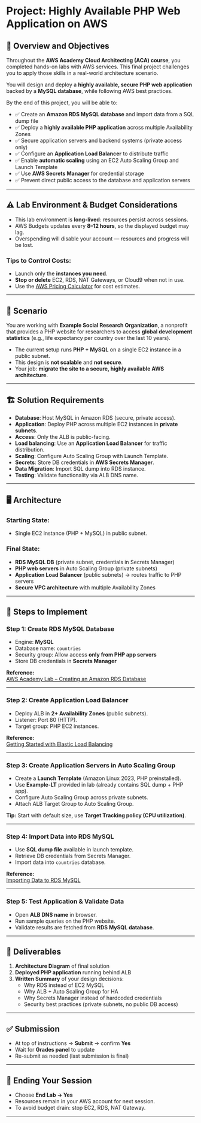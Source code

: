 # Project: Highly Available PHP Web Application on AWS

## 📌 Overview and Objectives
Throughout the **AWS Academy Cloud Architecting (ACA) course**, you completed hands-on labs with AWS services. This final project challenges you to apply those skills in a real-world architecture scenario.

You will design and deploy a **highly available, secure PHP web application** backed by a **MySQL database**, while following AWS best practices.

By the end of this project, you will be able to:

- ✅ Create an **Amazon RDS MySQL database** and import data from a SQL dump file  
- ✅ Deploy a **highly available PHP application** across multiple Availability Zones  
- ✅ Secure application servers and backend systems (private access only)  
- ✅ Configure an **Application Load Balancer** to distribute traffic  
- ✅ Enable **automatic scaling** using an EC2 Auto Scaling Group and Launch Template  
- ✅ Use **AWS Secrets Manager** for credential storage  
- ✅ Prevent direct public access to the database and application servers  

---

## ⚠️ Lab Environment & Budget Considerations
- This lab environment is **long-lived**: resources persist across sessions.  
- AWS Budgets updates every **8–12 hours**, so the displayed budget may lag.  
- Overspending will disable your account — resources and progress will be lost.  

### Tips to Control Costs:
- Launch only the **instances you need**.  
- **Stop or delete** EC2, RDS, NAT Gateways, or Cloud9 when not in use.  
- Use the [AWS Pricing Calculator](https://calculator.aws/) for cost estimates.  

---

## 📖 Scenario
You are working with **Example Social Research Organization**, a nonprofit that provides a PHP website for researchers to access **global development statistics** (e.g., life expectancy per country over the last 10 years).

- The current setup runs **PHP + MySQL** on a single EC2 instance in a public subnet.  
- This design is **not scalable** and **not secure**.  
- Your job: **migrate the site to a secure, highly available AWS architecture**.  

---

## 🏗️ Solution Requirements
- **Database**: Host MySQL in Amazon RDS (secure, private access).  
- **Application**: Deploy PHP across multiple EC2 instances in **private subnets**.  
- **Access**: Only the ALB is public-facing.  
- **Load balancing**: Use an **Application Load Balancer** for traffic distribution.  
- **Scaling**: Configure Auto Scaling Group with Launch Template.  
- **Secrets**: Store DB credentials in **AWS Secrets Manager**.  
- **Data Migration**: Import SQL dump into RDS instance.  
- **Testing**: Validate functionality via ALB DNS name.  

---

## 🖥️ Architecture
### Starting State:
- Single EC2 instance (PHP + MySQL) in public subnet.  

### Final State:
- **RDS MySQL DB** (private subnet, credentials in Secrets Manager)  
- **PHP web servers** in Auto Scaling Group (private subnets)  
- **Application Load Balancer** (public subnets) → routes traffic to PHP servers  
- **Secure VPC architecture** with multiple Availability Zones  

---

## 🔨 Steps to Implement

### Step 1: Create RDS MySQL Database
- Engine: **MySQL**  
- Database name: `countries`  
- Security group: Allow access **only from PHP app servers**  
- Store DB credentials in **Secrets Manager**  

**Reference:**  
[AWS Academy Lab – Creating an Amazon RDS Database](https://docs.aws.amazon.com/AmazonRDS/latest/UserGuide/USER_CreateDBInstance.html)

---

### Step 2: Create Application Load Balancer
- Deploy ALB in **2+ Availability Zones** (public subnets).  
- Listener: Port 80 (HTTP).  
- Target group: PHP EC2 instances.  

**Reference:**  
[Getting Started with Elastic Load Balancing](https://docs.aws.amazon.com/elasticloadbalancing/latest/application/application-load-balancers.html)

---

### Step 3: Create Application Servers in Auto Scaling Group
- Create a **Launch Template** (Amazon Linux 2023, PHP preinstalled).  
- Use **Example-LT** provided in lab (already contains SQL dump + PHP app).  
- Configure Auto Scaling Group across private subnets.  
- Attach ALB Target Group to Auto Scaling Group.  

**Tip:** Start with default size, use **Target Tracking policy (CPU utilization)**.  

---

### Step 4: Import Data into RDS MySQL
- Use **SQL dump file** available in launch template.  
- Retrieve DB credentials from Secrets Manager.  
- Import data into `countries` database.  

**Reference:**  
[Importing Data to RDS MySQL](https://docs.aws.amazon.com/AmazonRDS/latest/UserGuide/MySQL.Procedural.Importing.html)

---

### Step 5: Test Application & Validate Data
- Open **ALB DNS name** in browser.  
- Run sample queries on the PHP website.  
- Validate results are fetched from **RDS MySQL database**.  

---

## 📝 Deliverables
1. **Architecture Diagram** of final solution  
2. **Deployed PHP application** running behind ALB  
3. **Written Summary** of your design decisions:
   - Why RDS instead of EC2 MySQL  
   - Why ALB + Auto Scaling Group for HA  
   - Why Secrets Manager instead of hardcoded credentials  
   - Security best practices (private subnets, no public DB access)  

---

## ✅ Submission
- At top of instructions → **Submit** → confirm **Yes**  
- Wait for **Grades panel** to update  
- Re-submit as needed (last submission is final)  

---

## 🛑 Ending Your Session
- Choose **End Lab → Yes**  
- Resources remain in your AWS account for next session.  
- To avoid budget drain: stop EC2, RDS, NAT Gateway.  

---
